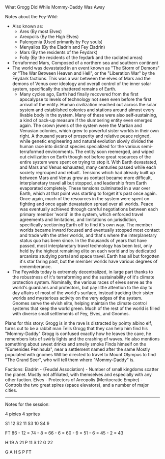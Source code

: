 What Grogg Did While Mommy-Daddy Was Away

Notes about the Fey-Wild:
- Also known as:
	- Ares (By most Elves)
	- Areopolis (By the High Elves)
	- Palengenia (Used primarily by Fey souls)
	- Menyalios (By the Eladrin and Fey Eladrin)
	- Mars (By the residents of the Feydark)
	- Folly (By the residents of the feydark and the radiated areas)
- Terraformed Mars, Composed of a northern sea and southern continent
- The world was devastated in an event known as "The Storm of Demons" or "The War Between Heaven and Hell", or the "Liberation War" by the Feydark factions. This was a war between the elves of Mars and the demons of Venus over ideology and overall control of the inner solar system, specifically the shattered remains of Earth.
	- Many cycles ago, Earth had finally recovered from the first apocalypse to levels of technology not seen even before the first arrival of the entity. Human civilization reached out across the solar system and established colonies and stations around almost every livable body in the system. Many of these were also self-sustaining, a kind of back-up measure if the slumbering entity even emerged again. The crown jewels of the system were the Martian and Venusian colonies, which grew to powerful sister worlds in their own right. A thousand years of prosperity and relative peace reigned, while genetic engineering and natural evolution slowly divided the human race into distinct species specialized for the various semi-terraformed environments. The entity soon reemerged, and wiped out civilization on Earth though not before great resources of the entire system were spent on trying to stop it. With Earth devastated, and Mars and Venus exhausted, many centuries passed while each society regrouped and rebuilt. Tensions which had already built up between Mars and Venus grew as contact became more difficult, interplanetary travel all but stopped, and leadership from Earth evaporated completely. These tensions culminated in a war over Earth, which at that point was starting to forget it's past once again. Once again, much of the resources in the system were spent on fighting and once again devastation spread over all worlds. Peace was eventually achieved through careful negotiations between each primary member 'world' in the system, which enforced travel agreements and limitations, and limitations on jurisdiction, specifically sectioning Earth off to find it's own way. The member worlds became inward focused and eventually stopped most contact and trade with the other worlds, and that's where the interplanetary status quo has been since. In the thousands of years that have passed, most interplanetary travel technology has been lost, only held by the highest remaining elite on each world and by dedicated arcanists studying portal and space travel. Earth has all but forgotten it's star faring past, but the member worlds have various degrees of rememberance.
- The Feywilds today is extremely decentralized, in large part thanks to the robustness of it's terraforming and the sustainability of it's climate protection system. Nominally, the various races of elves serve as the world's guardians and protectors, but pay little attention to the day to day affairs of most of the world's surface, instead tracking their sister worlds and mysterious activity on the very edges of the system. Gnomes serve the elvish elite, helping maintain the climate control systems that keep the world green. Much of the rest of the world is filled with diverse small settlements of Fey, Elves, and Gnomes.

Plans for this story:
Grogg is in the rave
Is distracted by pointy albino elf, turns out to be a rabbit man
Tells Grogg that they can help him find his "Mommy-Daddy"
Grogg is confused exactly how he leaves the cave, he remembers lots of swirly lights and the crashing of waves. He also mentions something about sweet drinks and smelly smoke
Finds himself on the "Eumenides Peninsula", near a settlement named after the same
Mostly populated with gnomes
Will be directed to travel to Mount Olympus to find "The Grand Seer", who will tell them where "Mommy-Daddy" is.

Factions:
Eladrin - (Feudal Association) - Number of small kingdoms scatter the planet. Mostly not affiliated, with themselves and especially with any other faction.
Elves - Protectors of Areopolis (Meritocratic Empire) - Controls the two great spires (space elevators), and a number of major cities.


------
Notes for the session:

4 pixies 4 sprites

S1 12
S2 11
S3 10
S4 9

FT 86 - 12 = 74 - 8 = 66 - 6 = 60 - 9 = 51 - 6 = 45 - 2 = 43

H 19
A 21
P 11
S 12
G 22

G
A
H
S
P
FT